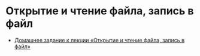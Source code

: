 # Открытие и чтение файла, запись в файл
- [Домашнее задание к лекции «Открытие и чтение файла, запись в файл»](https://github.com/netology-code/py-homeworks-basic/tree/master/7.files)